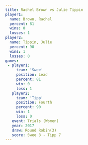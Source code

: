 ```yaml
---
title: Rachel Brown vs Julie Tippin
player1:             
  name: Brown, Rachel
  percent: 81        
  wins: 0            
  losses: 1          
player2:             
  name: Tippin, Julie
  percent: 90        
  wins: 1            
  losses: 0          
games:
 - player1:        
     team: 'Swee'  
     position: Lead
     percent: 81   
     win: 0        
     loss: 1       
   player2:          
     team: 'Tipp'    
     position: Fourth
     percent: 90     
     win: 1          
     loss: 0         
   event: Trials (Women) 
   year: 2017            
   draw: Round Robin(3)  
   score: Swee 3 - Tipp 7
---
```

